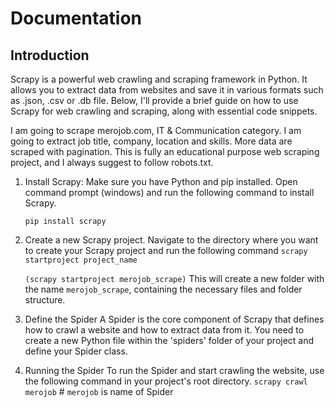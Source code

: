 # Documentation

## Introduction

Scrapy is a powerful web crawling and scraping framework in Python. It allows you to extract data from websites and save it in various formats such as .json, .csv or .db file. Below, I'll provide a brief guide on how to use Scrapy for web crawling and scraping, along with essential code snippets.

I am going to scrape merojob.com, IT & Communication category. I am going to extract job title, company, location and skills. More data are scraped with pagination. This is fully an educational purpose web scraping project, and I always suggest to follow robots.txt.

1. Install Scrapy:
   Make sure you have Python and pip installed. Open command prompt (windows) and run the following command to install Scrapy.

   `pip install scrapy`

2. Create a new Scrapy project.
   Navigate to the directory where you want to create your Scrapy project and run the following command
   `scrapy startproject project_name`

   `(scrapy startproject merojob_scrape)`
   This will create a new folder with the name `merojob_scrape`, containing the necessary files and folder structure.

3. Define the Spider
   A Spider is the core component of Scrapy that defines how to crawl a website and how to extract data from it. You need to create a new Python file within the 'spiders' folder of your project and define your Spider class.

4. Running the Spider
   To run the Spider and start crawling the website, use the following command in your project's root directory.
   `scrapy crawl merojob` # `merojob` is name of Spider
